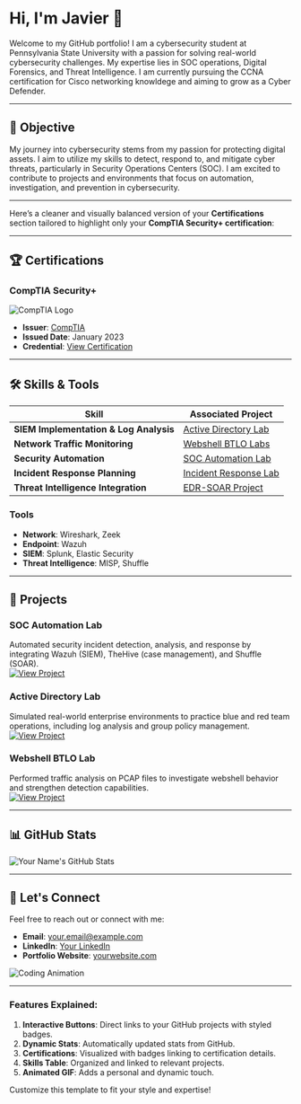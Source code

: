 # Hi, I'm Javier 👋  

Welcome to my GitHub portfolio! I am a cybersecurity student at Pennsylvania State University with a passion for solving real-world cybersecurity challenges. My expertise lies in SOC operations, Digital Forensics, and Threat Intelligence. I am currently pursuing the CCNA certification for Cisco networking knowldege and aiming to grow as a Cyber Defender.

---

## 🎯 Objective

My journey into cybersecurity stems from my passion for protecting digital assets. I aim to utilize my skills to detect, respond to, and mitigate cyber threats, particularly in Security Operations Centers (SOC). I am excited to contribute to projects and environments that focus on automation, investigation, and prevention in cybersecurity.

---
Here’s a cleaner and visually balanced version of your **Certifications** section tailored to highlight only your **CompTIA Security+ certification**:

---

## 🏆 Certifications

### **CompTIA Security+**

![CompTIA Logo](https://upload.wikimedia.org/wikipedia/commons/thumb/9/99/CompTIA_logo.svg/150px-CompTIA_logo.svg.png)

- **Issuer**: [CompTIA](https://www.comptia.org/)  
- **Issued Date**: January 2023  
- **Credential**: [View Certification](https://www.credly.com/badges/your-badge-id)

---

## 🛠 Skills & Tools

| **Skill**                           | **Associated Project**                                   |
|-------------------------------------|---------------------------------------------------------|
| **SIEM Implementation & Log Analysis** | [Active Directory Lab](#projects)                     |
| **Network Traffic Monitoring**      | [Webshell BTLO Labs](#projects)                        |
| **Security Automation**             | [SOC Automation Lab](#projects)                       |
| **Incident Response Planning**      | [Incident Response Lab](#projects)                    |
| **Threat Intelligence Integration** | [EDR-SOAR Project](#projects)                         |

### Tools
- **Network**: Wireshark, Zeek  
- **Endpoint**: Wazuh  
- **SIEM**: Splunk, Elastic Security  
- **Threat Intelligence**: MISP, Shuffle  

---

## 🚀 Projects  

### SOC Automation Lab  
Automated security incident detection, analysis, and response by integrating Wazuh (SIEM), TheHive (case management), and Shuffle (SOAR).  
[![View Project](https://img.shields.io/badge/View-Project-blue)](https://github.com/yourusername/soc-automation-lab)

### Active Directory Lab  
Simulated real-world enterprise environments to practice blue and red team operations, including log analysis and group policy management.  
[![View Project](https://img.shields.io/badge/View-Project-green)](https://github.com/yourusername/ad-lab)

### Webshell BTLO Lab  
Performed traffic analysis on PCAP files to investigate webshell behavior and strengthen detection capabilities.  
[![View Project](https://img.shields.io/badge/View-Project-red)](https://github.com/yourusername/webshell-lab)

---

## 📊 GitHub Stats  
![Your Name's GitHub Stats](https://github-readme-stats.vercel.app/api?username=yourusername&show_icons=true&theme=radical)  

---

## 💬 Let's Connect  
Feel free to reach out or connect with me:  
- **Email**: [your.email@example.com](mailto:your.email@example.com)  
- **LinkedIn**: [Your LinkedIn](https://www.linkedin.com/in/your-profile)  
- **Portfolio Website**: [yourwebsite.com](https://yourwebsite.com)  

![Coding Animation](https://media.giphy.com/media/13HgwGsXF0aiGY/giphy.gif)

---

### Features Explained:
1. **Interactive Buttons**: Direct links to your GitHub projects with styled badges.  
2. **Dynamic Stats**: Automatically updated stats from GitHub.  
3. **Certifications**: Visualized with badges linking to certification details.  
4. **Skills Table**: Organized and linked to relevant projects.  
5. **Animated GIF**: Adds a personal and dynamic touch.  

Customize this template to fit your style and expertise!
